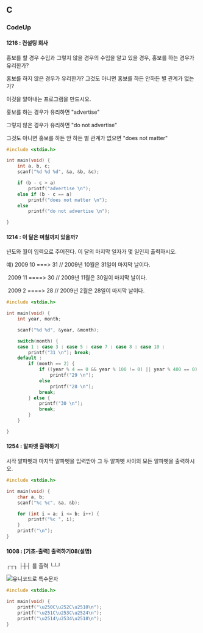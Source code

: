 ## C

### CodeUp

#### 1216 : 컨설팅 회사

홍보를 할 경우 수입과 그렇지 않을 경우의 수입을 알고 있을 경우,  홍보를 하는 경우가 유리한가?

홍보를 하지 않은 경우가 유리한가? 그것도 아니면 홍보를 하든 안하든 별 관계가 없는가?

이것을 알아내는 프로그램을 만드시오.

홍보를 하는 경우가 유리하면 "advertise"

그렇지 않은 경우가 유리하면 "do not advertise"

그것도 아니면 홍보를 하든 안 하든 별 관계가 없으면 "does not matter"

```c
#include <stdio.h>

int main(void) {
	int a, b, c;
	scanf("%d %d %d", &a, &b, &c);

	if (b - c > a)
		printf("advertise \n");
	else if (b - c == a)
		printf("does not matter \n");
	else
		printf("do not advertise \n");

}
```

#### 1214 : 이 달은 며칠까지 있을까?

년도와 월이 입력으로 주어진다. 이 달의 마지막 일자가 몇 일인지 출력하시오.

예)				2009 10  ===> 31     // 2009년 10월은 31일이 마지막 날이다.

​					 2009 11 ====> 30     // 2009년 11월은 30일이 마지막 날이다.  

​					 2009 2 ====> 28     // 2009년 2월은 28일이 마지막 날이다. 

```c
#include <stdio.h>

int main(void) {
	int year, month;

	scanf("%d %d", &year, &month);

	switch(month) {
	case 1 : case 3 : case 5 : case 7 : case 8 : case 10 :
		printf("31 \n"); break;
	default : 
		if (month == 2) {
			if ((year % 4 == 0 && year % 100 != 0) || year % 400 == 0)
				printf("29 \n");		
			else 
				printf("28 \n");		
			break;
		} else {
			printf("30 \n");
			break;
		}
	}

}
```

#### 1254 : 알파벳 출력하기

 시작 알파벳과 마지막 알파벳을 입력받아 그 두 알파벳 사이의 모든 알파벳을 출력하시오. 

```c
#include <stdio.h>

int main(void) {
	char a, b;
	scanf("%c %c", &a, &b);

	for (int i = a; i <= b; i++) {
		printf("%c ", i);
	}
	printf("\n");
}
```

#### 1008 : [기초-출력] 출력하기08(설명)

┌┬┐
├┼┤	를 출력
└┴┘

 ![유니코드로 특수문자]( https://codeup.kr/upload/pimg6125_1.png )

```c
#include <stdio.h>

int main(void) {
	printf("\u250C\u252C\u2510\n");
	printf("\u251C\u253C\u2524\n");
	printf("\u2514\u2534\u2518\n");
}
```

